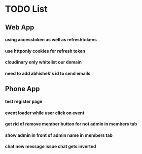 # TODO List

## Web App

#### using accesstoken as well as refreshtokens
#### use httponly cookies for refresh token

#### cloudinary only whitelist our domain
#### need to add abhishek's id to send emails

## Phone App

#### test register page
#### event loader while user click on event
#### get rid of remove member button for not admin in members tab
#### show admin in front of admin name in members tab
#### chat new message issue chat gets inverted



